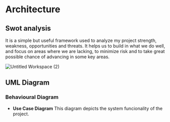 # Architecture

## Swot analysis

It is a simple but useful framework used to analyze my project strength, weakness, opportunities and threats. It helps us to build in what we do well, and focus on areas where we are lacking, to minimize risk and to take great possible chance of advancing in some key areas.

![Untitled Workspace (2)](https://user-images.githubusercontent.com/36342515/114101947-1b205000-98e4-11eb-94d4-84383b20d954.png)

## UML Diagram
### Behavioural Diagram

* __Use Case Diagram__
This diagram depicts the system funcionality of the project.




